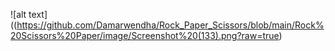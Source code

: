 ![alt text]((https://github.com/Damarwendha/Rock_Paper_Scissors/blob/main/Rock%20Scissors%20Paper/image/Screenshot%20(133).png?raw=true)

